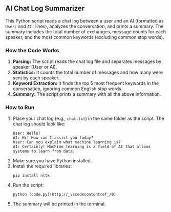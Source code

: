 ## AI Chat Log Summarizer

This Python script reads a chat log between a user and an AI (formatted as `User:` and `AI:` lines), analyzes the conversation, and prints a summary. The summary includes the total number of exchanges, message counts for each speaker, and the most common keywords (excluding common stop words).

### How the Code Works

1. **Parsing:** The script reads the chat log file and separates messages by speaker (User or AI).
2. **Statistics:** It counts the total number of messages and how many were sent by each speaker.
3. **Keyword Extraction:** It finds the top 5 most frequent keywords in the conversation, ignoring common English stop words.
4. **Summary:** The script prints a summary with all the above information.

### How to Run

1. Place your chat log (e.g., `chat.txt`) in the same folder as the script. The chat log should look like:
    ```
    User: Hello!
    AI: Hi! How can I assist you today?
    User: Can you explain what machine learning is?
    AI: Certainly! Machine learning is a field of AI that allows systems to learn from data.
    ```
2. Make sure you have Python installed.
3. Install the required libraries:
    ```
    pip install nltk
    ```
4. Run the script:
    ```
    python [code.py](http://_vscodecontentref_/0)
    ```
5. The summary will be printed in the terminal.